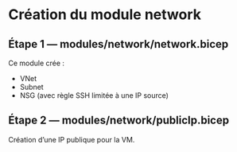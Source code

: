 # Création du module network

## Étape 1 — modules/network/network.bicep

Ce module crée :
- VNet
- Subnet
- NSG (avec règle SSH limitée à une IP source)

## Étape 2 — modules/network/publicIp.bicep

Création d’une IP publique pour la VM.
